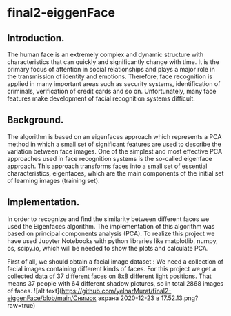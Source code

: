 # final2-eiggenFace

## Introduction.
The human face is an extremely complex and dynamic structure with characteristics that can quickly and significantly change with time. It is the primary focus of attention in social relationships and plays a major role in the transmission of identity and emotions. Therefore, face recognition is applied in many important areas such as security systems, identification of criminals, verification of credit cards and so on. Unfortunately, many face features make development of facial recognition systems difficult.

## Background. 
The algorithm is based on an eigenfaces approach which represents a PCA method in which a small set of significant features are used to describe the variation between face images. One of the simplest and most effective PCA approaches used in face recognition systems is the so-called eigenface approach. This approach transforms faces into a small set of essential characteristics, eigenfaces, which are the main components of the initial set of learning images (training set). 

## Implementation.
In order to recognize and find the similarity between different faces we used the Eigenfaces algorithm. The implementation of this algorithm was based on principal components analysis (PCA). To realize this project we have used Jupyter Notebooks with python libraries like matplotlib, numpy, os, scipy.io, which will be needed to show the plots and calculate PCA.

First of all, we should obtain a facial image dataset : We need a collection of facial images containing different kinds of faces. For this project we get a collected data of 37 different faces on 8x8 different light positions. That means 37 people with 64 different shadow pictures, so in total 2868 images of faces.
![alt text](https://github.com/yelnarMurat/final2-eiggenFace/blob/main/Снимок экрана 2020-12-23 в 17.52.13.png?raw=true)
